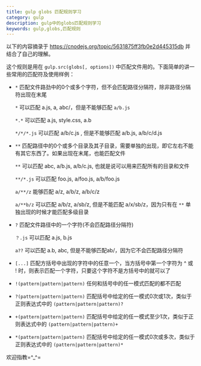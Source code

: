 ```yaml
---
title: gulp globs 匹配规则学习
category: gulp
description: gulp中的globs匹配规则学习
keywords: gulp,globs,匹配规则
---
```


以下的内容摘录于 <https://cnodejs.org/topic/5631875ff3fb0e2d445315db> 并结合了自己的理解。

这个规则是用在 `gulp.src(globs[, options])` 中匹配文件用的。下面简单的讲一些常用的匹配符及使用样例：

- `*` 匹配文件路劲中的0个或多个字符，但不会匹配路径分隔符，除非路径分隔符出现在末尾

    `*` 可以匹配 a.js, a, abc/，但是不能够匹配 `a/b.js`

    `*.*` 可以匹配 a.js, style.css, a.b

    `*/*/*.js` 可以匹配 a/b/c.js , 但是不能够匹配 a/b.js, a/b/c/d.js

- `**` 匹配路径中的0个或多个目录及其子目录，需要单独的出现，即它左右不能有其它东西了。如果出现在末尾，也能匹配文件

    `**` 可以匹配 abc, a/b.js, a/b/c.js, 也就是说可以用来匹配所有的目录和文件
    
    `**/*.js` 可以匹配 foo.js, a/foo.js, a/b/foo.js
    
    `a/**/z` 能够匹配 a/z, a/b/z, a/b/c/z
    
    `a/**b/z` 可以匹配 a/b/z, a/sb/z, 但是不能匹配 a/x/sb/z，因为只有在 `**` 单独出现的时候才能匹配多级目录
    
- `?` 匹配文件路径中的一个字符(不会匹配路径分隔符)

    `？.js` 可以匹配 a.js, b.js

    `a??` 可以匹配 a.b, abc, 但是不能够匹配ab/，因为它不会匹配路径分隔符

- `[...]` 匹配方括号中出现的字符中的任意一个，当方括号中第一个字符为 ^ 或 ! 时，则表示匹配一个字符，只要这个字符不是方括号中的就可以了

- `!(pattern|pattern|pattern)` 任何和括号中的任一模式匹配的都不匹配

- `?(pattern|pattern|pattern)` 匹配括号中给定的任一模式0次或1次，类似于正则表达式中的 `(pattern|pattern|pattern)?`

- `+(pattern|pattern|pattern)` 匹配括号中给定的任一模式至少1次，类似于正则表达式中的 `(pattern|pattern|pattern)+`

- `*(pattern|pattern|pattern)` 匹配括号中给定的任一模式0次或多次，类似于正则表达式中的 `(pattern|pattern|pattern)*`

欢迎指教=^_^=

